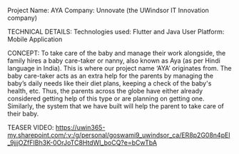 Project Name: AYA
Company: Unnovate (the UWindsor IT Innovation company)

TECHNICAL DETAILS:
Technologies used: Flutter and Java
User Platform: Mobile Application

CONCEPT:
To take care of the baby and manage their work alongside, the family hires a baby care-taker or nanny, also known as Aya (as per Hindi language in India).
This is where our project name ‘AYA’ originates from.
The baby care-taker acts as an extra help for the parents by managing the baby’s daily needs like their diet plans, keeping a check of the baby's health, etc.
Thus, the parents across the globe have either already considered getting help of this type or are planning on getting one.
Similarly, the system that we have built will help the parent to take care of their baby.

TEASER VIDEO: https://uwin365-my.sharepoint.com/:v:/g/personal/goswami9_uwindsor_ca/ER8p2G08n4pEl_9jjjOZfFIBh3K-0OrJoTC8HtdWl_boCQ?e=bCwTbA
